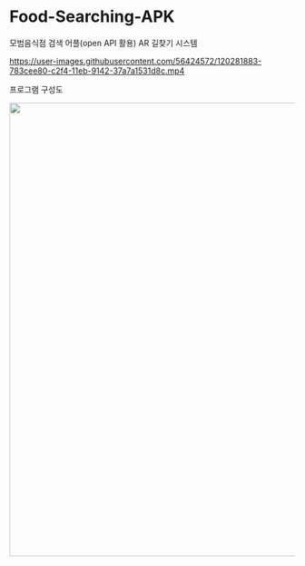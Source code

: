# Food-Searching-APK
모범음식점 검색 어플(open API 활용) AR 길찾기 시스템

https://user-images.githubusercontent.com/56424572/120281883-783cee80-c2f4-11eb-9142-37a7a1531d8c.mp4


프로그램 구성도

<img src = "https://user-images.githubusercontent.com/56424572/120973199-977ec480-c7a9-11eb-9165-60ebd6e6f328.png" width="800px">

